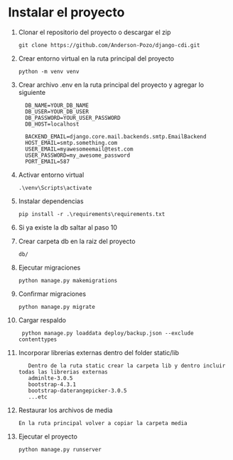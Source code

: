 # Instalar el proyecto
1. Clonar el repositorio del proyecto o descargar el zip 
    ````shell script
    git clone https://github.com/Anderson-Pozo/django-cdi.git
    ````
2. Crear entorno virtual en la ruta principal del proyecto
    ````shell script
    python -m venv venv
    ````
3. Crear archivo .env en la ruta principal del proyecto y agregar lo siguiente
    ````shell script
      DB_NAME=YOUR_DB_NAME
      DB_USER=YOUR_DB_USER
      DB_PASSWORD=YOUR_USER_PASSWORD
      DB_HOST=localhost
    
      BACKEND_EMAIL=django.core.mail.backends.smtp.EmailBackend
      HOST_EMAIL=smtp.something.com
      USER_EMAIL=myawesomeemail@test.com
      USER_PASSWORD=my_awesome_password
      PORT_EMAIL=587
    ````
4. Activar entorno virtual
    ````shell script
    .\venv\Scripts\activate
    ````
5. Instalar dependencias
    ````shell script
    pip install -r .\requirements\requirements.txt
    ````
6. Si ya existe la db saltar al paso 10

7. Crear carpeta db en la raiz del proyecto
    ````shell script
    db/
    ````
8. Ejecutar migraciones
    ````shell script
    python manage.py makemigrations
    ````
9. Confirmar migraciones
    ````shell script
    python manage.py migrate
    ````
10. Cargar respaldo
     ````shell script
      python manage.py loaddata deploy/backup.json --exclude contenttypes
     ````
11. Incorporar librerias externas dentro del folder static/lib
    ````shell script
       Dentro de la ruta static crear la carpeta lib y dentro incluir todas las librerias externas
       adminlte-3.0.5
       bootstrap-4.3.1
       bootstrap-daterangepicker-3.0.5
       ...etc
    ````
12. Restaurar los archivos de media
    ````shell script
    En la ruta principal volver a copiar la carpeta media
    ````
13. Ejecutar el proyecto
    ````shell script
    python manage.py runserver
    ````